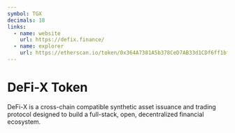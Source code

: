 ```yaml
---
symbol: TGX
decimals: 18
links:
  - name: website
    url: https://defix.finance/
  - name: explorer
    url: https://etherscan.io/token/0x364A7381A5b378CeD7AB33d1CDf6ff1bf162Bfd6
---
```


# DeFi-X Token

DeFi-X is a cross-chain compatible synthetic asset issuance and trading protocol designed to build a full-stack, open, decentralized financial ecosystem.
